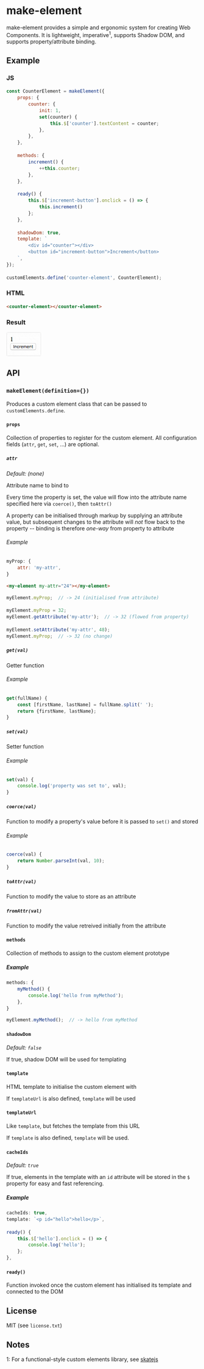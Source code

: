 # make-element

make-element provides a simple and ergonomic system for creating Web Components. It is lightweight, imperative<sup>1</sup>,
supports Shadow DOM, and supports property/attribute binding.

## Example

### JS

```js
const CounterElement = makeElement({
    props: {
        counter: {
            init: 1,
            set(counter) {
                this.$['counter'].textContent = counter;
            },
        },
    },

    methods: {
        increment() {
            ++this.counter;
        },
    },

    ready() {
        this.$['increment-button'].onclick = () => {
            this.increment()
        };
    },

    shadowDom: true,
    template: `
        <div id="counter"></div>
        <button id="increment-button">Increment</button>
    `,
});

customElements.define('counter-element', CounterElement);
```

### HTML

```html
<counter-element></counter-element>
```

### Result

![Counter demo](res/counter-demo.gif)

## API

### `makeElement(definition={})`

Produces a custom element class that can be passed to `customElements.define`.

#### `props`

Collection of properties to register for the custom element. All configuration fields (`attr`, `get`, `set`, &hellip;) are optional.

##### `attr`

*Default: (none)*

Attribute name to bind to

Every time the property is set, the value will flow into the attribute name specified here via `coerce()`, then `toAttr()`

A property can be initialised through markup by supplying an attribute value, but subsequent changes to the attribute will *not* flow back to the property -- binding is therefore *one-way* from property to attribute

###### Example

```js
myProp: {
    attr: 'my-attr',
}
```

```html
<my-element my-attr="24"></my-element>
```

```js
myElement.myProp;  // -> 24 (initialised from attribute)

myElement.myProp = 32;
myElement.getAttribute('my-attr');  // -> 32 (flowed from property)

myElement.setAttribute('my-attr', 48);
myElement.myProp;  // -> 32 (no change)
```

##### `get(val)`

Getter function

###### Example

```js
get(fullName) {
    const [firstName, lastName] = fullName.split(' ');
    return {firstName, lastName};
}
```

##### `set(val)`

Setter function

###### Example

```js
set(val) {
    console.log('property was set to', val);
}
```

##### `coerce(val)`

Function to modify a property's value before it is passed to `set()` and stored

###### Example

```js
coerce(val) {
    return Number.parseInt(val, 10);
}
```

##### `toAttr(val)`

Function to modify the value to store as an attribute

##### `fromAttr(val)`

Function to modify the value retreived initially from the attribute

#### `methods`

Collection of methods to assign to the custom element prototype

##### Example

```js
methods: {
    myMethod() {
        console.log('hello from myMethod');
    },
}
```

```js
myElement.myMethod();  // -> hello from myMethod
```

#### `shadowDom`

*Default: `false`*

If true, shadow DOM will be used for templating

#### `template`

HTML template to initialise the custom element with

If `templateUrl` is also defined, `template` will be used

#### `templateUrl`

Like `template`, but fetches the template from this URL

If `template` is also defined, `template` will be used.

#### `cacheIds`

*Default: `true`*

If true, elements in the template with an `id` attribute will be stored in the `$` property for easy and fast referencing.

##### Example

```js
cacheIds: true,
template: `<p id="hello">hello</p>`,

ready() {
    this.$['hello'].onclick = () => {
        console.log('hello');
    };
},
```

#### `ready()`

Function invoked once the custom element has initialised its template and connected to the DOM

## License

MIT (see `license.txt`)

## Notes

1: For a functional-style custom elements library, see [skatejs](https://github.com/skatejs/skatejs)
